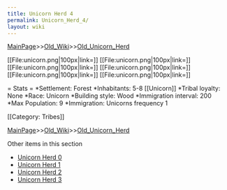 ```yaml
---
title: Unicorn Herd 4
permalink: Unicorn_Herd_4/
layout: wiki
---
```


[MainPage](/keeperrl_wiki/ "wikilink")>>[Old_Wiki](/keeperrl_wiki/Old_Wiki "wikilink")>>[Old_Unicorn_Herd](/keeperrl_wiki/Old_Unicorn_Herd "wikilink")

[[File:unicorn.png|100px|link=]]
[[File:unicorn.png|100px|link=]]
[[File:unicorn.png|100px|link=]]
[[File:unicorn.png|100px|link=]]
[[File:unicorn.png|100px|link=]]
[[File:unicorn.png|100px|link=]]

= Stats =
*Settlement: Forest
*Inhabitants: 5-8 [[Unicorn]]
*Tribal loyalty: None 
*Race: Unicorn
*Building style: Wood 
*Immigration interval: 200
*Max Population: 9 
*Immigration: Unicorns frequency 1  

[[Category: Tribes]]

[MainPage](/keeperrl_wiki/ "wikilink")>>[Old_Wiki](/keeperrl_wiki/Old_Wiki "wikilink")>>[Old_Unicorn_Herd](/keeperrl_wiki/Old_Unicorn_Herd "wikilink")

Other items in this section
-    [Unicorn Herd 0](/keeperrl_wiki/Unicorn_Herd_0 "wikilink")
-    [Unicorn Herd 1](/keeperrl_wiki/Unicorn_Herd_1 "wikilink")
-    [Unicorn Herd 2](/keeperrl_wiki/Unicorn_Herd_2 "wikilink")
-    [Unicorn Herd 3](/keeperrl_wiki/Unicorn_Herd_3 "wikilink")
